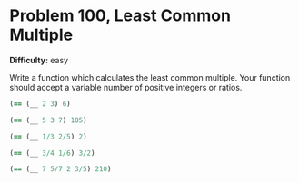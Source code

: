 # Problem 100, Least Common Multiple

**Difficulty:** easy

Write a function which calculates the least common multiple. Your function should accept a variable number of positive integers or ratios.

```clj
(== (__ 2 3) 6)
```

```clj
(== (__ 5 3 7) 105)
```

```clj
(== (__ 1/3 2/5) 2)
```

```clj
(== (__ 3/4 1/6) 3/2)
```

```clj
(== (__ 7 5/7 2 3/5) 210)
```
